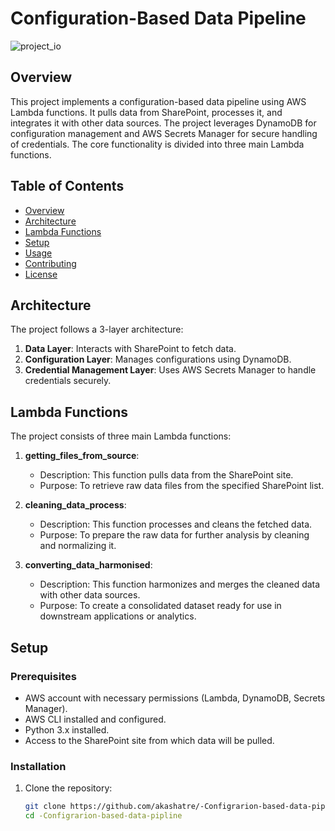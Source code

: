 # Configuration-Based Data Pipeline
![project_io](https://github.com/user-attachments/assets/7018bdfa-307f-43ed-bc2f-60620adb3dd1)
## Overview
This project implements a configuration-based data pipeline using AWS Lambda functions. It pulls data from SharePoint, processes it, and integrates it with other data sources. The project leverages DynamoDB for configuration management and AWS Secrets Manager for secure handling of credentials. The core functionality is divided into three main Lambda functions.

## Table of Contents
- [Overview](#overview)
- [Architecture](#architecture)
- [Lambda Functions](#lambda-functions)
- [Setup](#setup)
- [Usage](#usage)
- [Contributing](#contributing)
- [License](#license)

## Architecture
The project follows a 3-layer architecture:
1. **Data Layer**: Interacts with SharePoint to fetch data.
2. **Configuration Layer**: Manages configurations using DynamoDB.
3. **Credential Management Layer**: Uses AWS Secrets Manager to handle credentials securely.

## Lambda Functions
The project consists of three main Lambda functions:

1. **getting_files_from_source**: 
   - Description: This function pulls data from the SharePoint site.
   - Purpose: To retrieve raw data files from the specified SharePoint list.

2. **cleaning_data_process**:
   - Description: This function processes and cleans the fetched data.
   - Purpose: To prepare the raw data for further analysis by cleaning and normalizing it.


3. **converting_data_harmonised**:
   - Description: This function harmonizes and merges the cleaned data with other data sources.
   - Purpose: To create a consolidated dataset ready for use in downstream applications or analytics.

## Setup
### Prerequisites
- AWS account with necessary permissions (Lambda, DynamoDB, Secrets Manager).
- AWS CLI installed and configured.
- Python 3.x installed.
- Access to the SharePoint site from which data will be pulled.

### Installation
1. Clone the repository:
   ```bash
   git clone https://github.com/akashatre/-Configrarion-based-data-pipline.git
   cd -Configrarion-based-data-pipline
